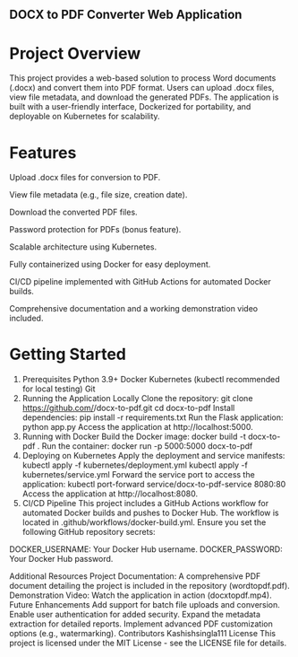 ## DOCX to PDF Converter Web Application
# Project Overview
This project provides a web-based solution to process Word documents (.docx) and convert them into PDF format. Users can upload .docx files, view file metadata, and download the generated PDFs. The application is built with a user-friendly interface, Dockerized for portability, and deployable on Kubernetes for scalability.
# Features
Upload .docx files for conversion to PDF.

View file metadata (e.g., file size, creation date).

Download the converted PDF files.

Password protection for PDFs (bonus feature).

Scalable architecture using Kubernetes.

Fully containerized using Docker for easy deployment.

CI/CD pipeline implemented with GitHub Actions for automated Docker builds.

Comprehensive documentation and a working demonstration video included.

# Getting Started
1. Prerequisites
Python 3.9+
Docker
Kubernetes (kubectl recommended for local testing)
Git
2. Running the Application Locally
Clone the repository:
git clone https://github.com/<your-username>/docx-to-pdf.git
cd docx-to-pdf
Install dependencies:
pip install -r requirements.txt
Run the Flask application:
python app.py
Access the application at http://localhost:5000.
3. Running with Docker
Build the Docker image:
docker build -t docx-to-pdf .
Run the container:
docker run -p 5000:5000 docx-to-pdf
4. Deploying on Kubernetes
Apply the deployment and service manifests:
kubectl apply -f kubernetes/deployment.yml
kubectl apply -f kubernetes/service.yml
Forward the service port to access the application:
kubectl port-forward service/docx-to-pdf-service 8080:80
Access the application at http://localhost:8080.
5. CI/CD Pipeline
This project includes a GitHub Actions workflow for automated Docker builds and pushes to Docker Hub. The workflow is located in .github/workflows/docker-build.yml. Ensure you set the following GitHub repository secrets:

DOCKER_USERNAME: Your Docker Hub username.
DOCKER_PASSWORD: Your Docker Hub password.

Additional Resources
Project Documentation: A comprehensive PDF document detailing the project is included in the repository (wordtopdf.pdf).
Demonstration Video: Watch the application in action (docxtopdf.mp4).
Future Enhancements
Add support for batch file uploads and conversion.
Enable user authentication for added security.
Expand the metadata extraction for detailed reports.
Implement advanced PDF customization options (e.g., watermarking).
Contributors
Kashishsingla111
License
This project is licensed under the MIT License - see the LICENSE file for details.
